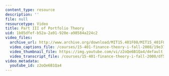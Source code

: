 ```yaml
---
content_type: resource
description: ''
file: null
resourcetype: Video
title: Part III of Portfolio Theory
uid: 1b85dfef-b52a-2a91-920e-a98584a224c2
video_files:
  archive_url: http://www.archive.org/download/MIT15.401F08/MIT15_401F08_ses15_300k.mp4
  video_captions_file: /courses/15-401-finance-theory-i-fall-2008/19e37a00451e57359edc8b4e3ec8894c_z2oQe6B1Qa4.vtt
  video_thumbnail_file: https://img.youtube.com/vi/z2oQe6B1Qa4/default.jpg
  video_transcript_file: /courses/15-401-finance-theory-i-fall-2008/df517299aa983b5f2ec0a1e3a47007e8_z2oQe6B1Qa4.pdf
video_metadata:
  youtube_id: z2oQe6B1Qa4
---
```

